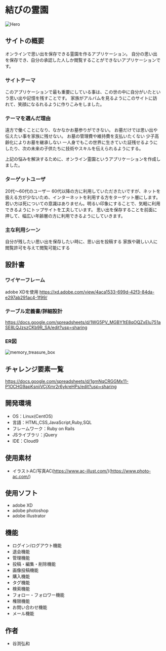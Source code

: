 #  結びの霊園

![Hero](https://user-images.githubusercontent.com/81840302/127581044-621c76f8-7d5e-4405-970f-8de464197939.jpg)


## サイトの概要
オンラインで思い出を保存できる霊園を作るアプリケーション。
自分の思い出を保存でき、自分の承認した人しか閲覧することができないアプリケーションです。



### サイトテーマ
このアプリケーションで最も重要にしている事は、この世の中に自分がいたという思い出や記憶を残すことです。
家族がアルバムを見るようにこのサイトに訪れて、笑顔になるれるように作りこみをしました。


### テーマを選んだ理由
遠方で働くことになり、なかなかお墓参りができない。
お墓だけでは思い出や伝えたい事を家族に残せない。
お墓の管理費や維持費を支払いたくない
少子高齢化によりお墓を継承しない
一人身でもこの世界に生きていた証残せるようにしたり、次の未来の子供たちに技術やスキルを伝えられるようにする。

上記の悩みを解決するために、オンライン霊園というアプリケーションを作成しました。


### ターゲットユーザ
20代～60代のユーザー
60代以降の方に利用していただきたいですが、ネットを扱える方が少ないため、インターネットを利用する方をターゲット層にします。
若い方は死についての意識はありません。明るい印象にすることで、気軽に利用できるようにトップサイトを工夫しています。
思い出を保存することを前面に押して、幅広い年齢層の方に利用できるようにしていきます。


### 主な利用シーン
自分が残したい思い出を保存したい時に、思い出を投稿する
家族や親しい人に閲覧許可を与えて閲覧可能にする


## 設計書


### ワイヤーフレーム
adobe XDを使用
https://xd.adobe.com/view/4aca1533-699d-42f3-84da-e297ab291ac4-1f99/


### テーブル定義書/詳細設計
https://docs.google.com/spreadsheets/d/1WG5PV_MGBY1tE8qOQZxElu751aSE8LQJzszCKb9R_SA/edit?usp=sharing


### ER図


![memory_treasure_box](https://user-images.githubusercontent.com/81840302/127513278-99618a18-5f27-4914-b0e7-eb613675c468.jpg)


## チャレンジ要素一覧

https://docs.google.com/spreadsheets/d/1gmNqCRGGMx11-P1OCHG9apKsniiVCjXmr2r6ykreHPs/edit?usp=sharing


## 開発環境
- OS：Linux(CentOS)
- 言語：HTML,CSS,JavaScript,Ruby,SQL
- フレームワーク：Ruby on Rails
- JSライブラリ：jQuery
- IDE：Cloud9

## 使用素材
- イラストAC/写真AC(https://www.ac-illust.com/)(https://www.photo-ac.com/)

## 使用ソフト
- adobe XD
- adobe photoshop
- adobe illustrator

## 機能

-   ログイン/ログアウト機能
-   退会機能
-   管理機能
-   投稿・編集・削除機能
-   画像投稿機能
-   購入機能
-   タグ機能
-   検索機能
-   フォロー・フォロワー機能
-   権限機能
-   お問い合わせ機能
-   メール機能

## 作者

-   谷渕弘和
